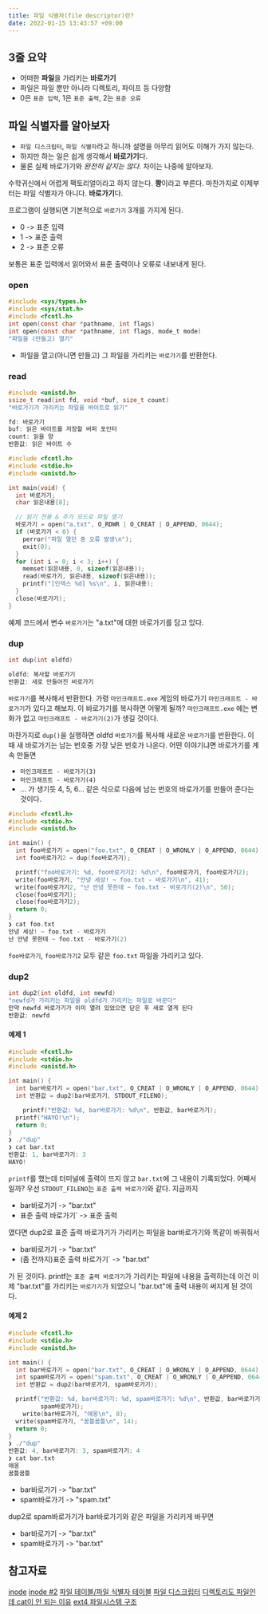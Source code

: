 ```yaml
---
title: 파일 식별자(file descriptor)란?
date: 2022-01-15 13:43:57 +09:00
---
```


## 3줄 요약

- 어떠한 **파일**을 가리키는 **바로가기**
- 파일은 파일 뿐만 아니라 디렉토리, 파이프 등 다양함
- 0은 `표준 입력`, 1은 `표준 출력`, 2는 `표준 오류`

## 파일 식별자를 알아보자

- `파일 디스크립터`, `파일 식별자`라고 하니까 설명을 아무리 읽어도 이해가 가지 않는다.
- 하지만 하는 일은 쉽게 생각해서 **바로가기**다.
- 물론 실제 바로가기와 _완전히 같지는 않다._ 차이는 나중에 알아보자.

수학귀신에서 어렵게 팩토리얼이라고 하지 않는다. **쾅**이라고 부른다. 마찬가지로 이제부터는 파일 식별자가 아니다. **바로가기**다.

프로그램이 실행되면 기본적으로 `바로가기` 3개를 가지게 된다.

- 0 -> 표준 입력
- 1 -> 표준 출력
- 2 -> 표준 오류

보통은 표준 입력에서 읽어와서 표준 출력이나 오류로 내보내게 된다.

### open

```c
#include <sys/types.h>
#include <sys/stat.h>
#include <fcntl.h>
int open(const char *pathname, int flags)
int open(const char *pathname, int flags, mode_t mode)
"파일을 (만들고) 열기"


```

- 파일을 열고(아니면 만들고) 그 파일을 가리키는 `바로가기`를 반환한다.

### read

```c
#include <unistd.h>
ssize_t read(int fd, void *buf, size_t count)
"바로가기가 가리키는 파일을 바이트로 읽기"

fd: 바로가기
buf: 읽은 바이트를 저장할 버퍼 포인터
count: 읽을 양
반환값: 읽은 바이트 수
```

```c
#include <fcntl.h>
#include <stdio.h>
#include <unistd.h>

int main(void) {
  int 바로가기;
  char 읽은내용[8];

  // 읽기 전용 & 추가 모드로 파일 열기
  바로가기 = open("a.txt", O_RDWR | O_CREAT | O_APPEND, 0644);
  if (바로가기 < 0) {
    perror("파일 열던 중 오류 발생\n");
    exit(0);
  }
  for (int i = 0; i < 3; i++) {
    memset(읽은내용, 0, sizeof(읽은내용));
    read(바로가기, 읽은내용, sizeof(읽은내용));
    printf("[인덱스 %d] %s\n", i, 읽은내용);
  }
  close(바로가기);
}
```

예제 코드에서 변수 `바로가기`는 "a.txt"에 대한 바로가기를 담고 있다.

### dup

```c
int dup(int oldfd)

oldfd: 복사할 바로가기
반환값: 새로 만들어진 바로가기
```

`바로가기`를 복사해서 반환한다. 가령 `마인크래프트.exe` 게임의 바로가기 `마인크래프트 - 바로가기`가 있다고 해보자. 이 바로가기를 복사하면 어떻게 될까? `마인크래프트.exe` 에는 변화가 없고 `마인크래프트 - 바로가기(2)`가 생길 것이다.

마찬가지로 `dup()`을 실행하면 oldfd `바로가기`를 복사해 새로운 `바로가기`를 반환한다. 이때 새 바로가기는 남는 번호중 가장 낮은 번호가 나온다. 어떤 이야기냐면 바로가기를 계속 만들면

- `마인크래프트 - 바로가기(3)`
- `마인크래프트 - 바로가기(4)`
- ...
  가 생기듯 4, 5, 6... 같은 식으로 다음에 남는 번호의 바로가기를 만들어 준다는 것이다.

```c
#include <fcntl.h>
#include <stdio.h>
#include <unistd.h>

int main() {
  int foo바로가기 = open("foo.txt", O_CREAT | O_WRONLY | O_APPEND, 0644);
  int foo바로가기2 = dup(foo바로가기);

  printf("foo바로가기: %d, foo바로가기2: %d\n", foo바로가기, foo바로가기2);
  write(foo바로가기, "안녕 세상! ~ foo.txt - 바로가기\n", 41);
  write(foo바로가기2, "난 안녕 못한데 ~ foo.txt - 바로가기(2)\n", 50);
  close(foo바로가기);
  close(foo바로가기2);
  return 0;
}
❯ cat foo.txt
안녕 세상! ~ foo.txt - 바로가기
난 안녕 못한데 ~ foo.txt - 바로가기(2)
```

`foo바로가기`, `foo바로가기2` 모두 같은 `foo.txt` 파일을 가리키고 있다.

### dup2

```c
int dup2(int oldfd, int newfd)
"newfd가 가리키는 파일을 oldfd가 가리키는 파일로 바꾼다"
만약 newfd 바로가기가 이미 열려 있었으면 닫은 후 새로 열게 된다
반환값: newfd
```

#### 예제 1

```c
#include <fcntl.h>
#include <stdio.h>
#include <unistd.h>

int main() {
  int bar바로가기 = open("bar.txt", O_CREAT | O_WRONLY | O_APPEND, 0644);
  int 반환값 = dup2(bar바로가기, STDOUT_FILENO);

	printf("반환값: %d, bar바로가기: %d\n", 반환값, bar바로가기);
  printf("HAYO!\n");
  return 0;
}
❯ ./"dup"
❯ cat bar.txt
반환값: 1, bar바로가기: 3
HAYO!
```

`printf`를 했는데 터미널에 출력이 뜨지 않고 `bar.txt`에 그 내용이 기록되었다. 어째서일까? 우선 `STDOUT_FILENO`는 `표준 출력 바로가기`와 같다. 지금까지

- bar바로가기 -> "bar.txt"
- 표준 출력 바로가기` -> 표준 출력

였다면 dup2로 표준 출력 바로가기가 가리키는 파일을 bar바로가기와 똑같이 바꿔줘서

- bar바로가기 -> "bar.txt"
- (좀 전까지)표준 출력 바로가기` -> "bar.txt"

가 된 것이다. printf는 `표준 출력 바로가기`가 가리키는 파일에 내용을 출력하는데 이건 이제 "bar.txt"를 가리키는 `바로가기`가 되었으니 "bar.txt"에 출력 내용이 써지게 된 것이다.

#### 예제 2

```c
#include <fcntl.h>
#include <stdio.h>
#include <unistd.h>

int main() {
  int bar바로가기 = open("bar.txt", O_CREAT | O_WRONLY | O_APPEND, 0644);
  int spam바로가기 = open("spam.txt", O_CREAT | O_WRONLY | O_APPEND, 0644);
  int 반환값 = dup2(bar바로가기, spam바로가기);

  printf("반환값: %d, bar바로가기: %d, spam바로가기: %d\n", 반환값, bar바로가기,
         spam바로가기);
	write(bar바로가기, "애옹\n", 8);
  write(spam바로가기, "꿈틀꿈틀\n", 14);
  return 0;
}
❯ ./"dup"
반환값: 4, bar바로가기: 3, spam바로가기: 4
❯ cat bar.txt
애옹
꿈틀꿈틀
```

- bar바로가기 -> "bar.txt"
- spam바로가기 -> "spam.txt"

dup2로 spam바로가기가 bar바로가기와 같은 파일을 가리키게 바꾸면

- bar바로가기 -> "bar.txt"
- spam바로가기 -> "bar.txt"

## 참고자료

[inode](https://geek-university.com/linux/inode/)
[inode #2](https://rocksea.tistory.com/20)
[파일 테이블/파일 식별자 테이블](https://ehpub.co.kr/리눅스-시스템-프로그래밍-3-5-파일-테이블과-파일-디/)
[파일 디스크립터](https://www.computerhope.com/jargon/f/file-descriptor.htm)
[디렉토리도 파일인데 cat이 안 되는 이유](https://www.reddit.com/r/linuxquestions/comments/2tk2p1/if_everything_is_a_file_why_cant_i_do_cat/)
[ext4 파일시스템 구조](https://rrhh234cm.tistory.com/184)
